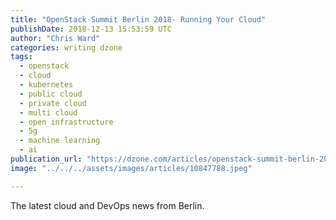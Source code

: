 ```yaml
---
title: "OpenStack Summit Berlin 2018- Running Your Cloud"
publishDate: 2018-12-13 15:53:59 UTC
author: "Chris Ward"
categories: writing dzone
tags:
  - openstack
  - cloud
  - kubernetes
  - public cloud
  - private cloud
  - multi cloud
  - open infrastructure
  - 5g
  - machine learning
  - ai
publication_url: "https://dzone.com/articles/openstack-summit-berlin-2018-running-your-cloud"
image: "../../../assets/images/articles/10847788.jpeg"

---
```

The latest cloud and DevOps news from Berlin.

